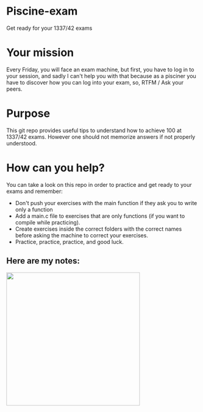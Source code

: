 # Piscine-exam

Get ready for your 1337/42 exams

# Your mission

Every Friday, you will face an exam machine, but first, you have to log in to your session, and sadly I can't help you with that because as a pisciner you have to discover how you can log into your exam, so, RTFM / Ask your peers.

# Purpose

This git repo provides useful tips to understand how to achieve 100 at 1337/42 exams. However one should not memorize answers if not properly understood.

# How can you help?

You can take a look on this repo in order to practice and get ready to your exams and remember:

- Don't push your exercises with the main function if they ask you to write only a function
- Add a main.c file to exercises that are only functions (if you want to compile while practicing).
- Create exercises inside the correct folders with the correct names before asking the machine to correct your exercises.
- Practice, practice, practice, and good luck.

## Here are my notes:

<img src="https://user-images.githubusercontent.com/76871172/127694045-e11a6438-46a1-402d-9ccc-fc26bbbbc6f4.jpg" width="350" height="350" >
